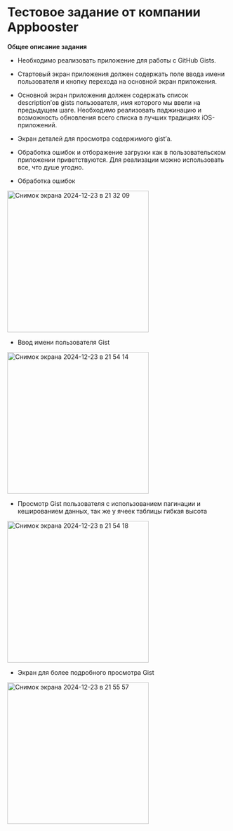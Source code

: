 # Тестовое задание от компании Appbooster 

**Общее описание задания**

* Необходимо реализовать приложение для работы с GitHub Gists.

* Стартовый экран приложения должен содержать поле ввода имени пользователя и кнопку перехода на основной экран приложения.
* Основной экран приложения должен содержать список description’ов gists пользователя, имя которого мы ввели на предыдущем шаге. Необходимо реализовать паджинацию и возможность обновления всего списка в лучших традициях iOS-приложений.
* Экран деталей для просмотра содержимого gist’а.
* Обработка ошибок и отборажение загрузки как в пользовательском приложении приветствуются. Для реализации можно использовать все, что душе угодно.
* Обработка ошибок
  
<img width="322" alt="Снимок экрана 2024-12-23 в 21 32 09" src="https://github.com/user-attachments/assets/162330c6-8ffe-4e2a-838c-20fdcae12838" />


* Ввод имени пользователя Gist
  
<img width="322" alt="Снимок экрана 2024-12-23 в 21 54 14" src="https://github.com/user-attachments/assets/765c0108-c3ac-4a77-8565-a5511f421677" />


* Просмотр Gist пользователя с использованием пагинации и кешированием данных, так же у ячеек таблицы гибкая высота
  
<img width="322" alt="Снимок экрана 2024-12-23 в 21 54 18" src="https://github.com/user-attachments/assets/1120f1ab-6041-43e5-b46d-f41946709622" />

* Экран для более подробного просмотра Gist
  
<img width="322" alt="Снимок экрана 2024-12-23 в 21 55 57" src="https://github.com/user-attachments/assets/4d11b5ac-9caf-4dce-9828-a24fe86e2afc" />
